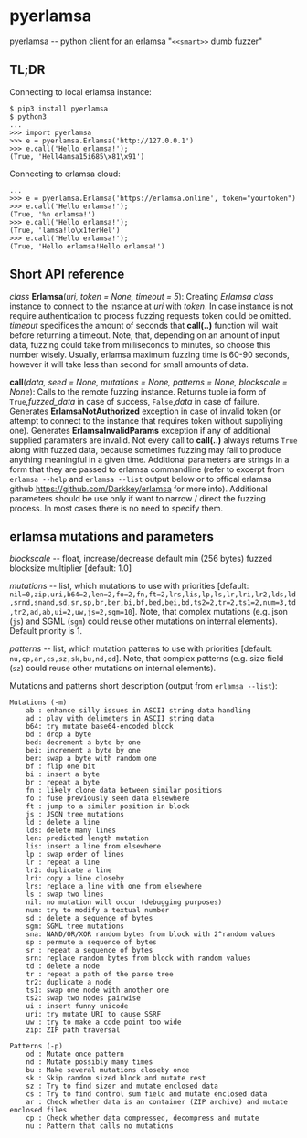 # pyerlamsa
pyerlamsa -- python client for an erlamsa "`<<smart>>` dumb fuzzer" 

## TL;DR

Connecting to local erlamsa instance:
```
$ pip3 install pyerlamsa
$ python3
...
>>> import pyerlamsa
>>> e = pyerlamsa.Erlamsa('http://127.0.0.1')
>>> e.call('Hello erlamsa!');
(True, 'Hell4amsa15i685\x81\x91')
```

Connecting to erlamsa cloud:
```
...
>>> e = pyerlamsa.Erlamsa('https://erlamsa.online', token="yourtoken")
>>> e.call('Hello erlamsa!');
(True, '%n erlamsa!')
>>> e.call('Hello erlamsa!');
(True, 'lamsa!lo\x1ferHel')
>>> e.call('Hello erlamsa!');
(True, 'Hello erlamsa!Hello erlamsa!')
```

## Short API reference

*class* **Erlamsa**(*uri, token = None, timeout = 5*): Creating *Erlamsa class* instance to connect to the instance at *uri* with *token*. In case instance is not require authentication to process fuzzing requests token could be omitted. *timeout* specifices the amount of seconds that **call(..)** function will wait before returning a timeout. Note, that, depending on an amount of input data, fuzzing could take from milliseconds to minutes, so choose this number wisely. Usually, erlamsa maximum fuzzing time is 60-90 seconds, however it will take less than second for small amounts of data.

**call**(*data, seed = None, mutations = None, patterns = None, blockscale = None*): Calls to the remote fuzzing instance. Returns tuple ia form of `True`,*fuzzed_data* in case of success, `False`,*data* in case of failure. Generates **ErlamsaNotAuthorized** exception in case of invalid token (or attempt to connect to the instance that requires token without suppliying one). Generates **ErlamsaInvalidParams** exception if any of additional supplied paramaters are invalid. Not every call to **call(..)** always returns `True` along with fuzzed data, because sometimes fuzzing may fail to produce anything meaningful in a given time. Additional parameters are strings in a form that they are passed to erlamsa commandline (refer to excerpt from `erlamsa --help` and `erlamsa --list` output below or to offical erlamsa github https://github.com/Darkkey/erlamsa for more info). Additional parameters should be use only if want to narrow / direct the fuzzing process. In most cases there is no need to specify them.

## erlamsa mutations and parameters

*blockscale* -- float, increase/decrease default min (256 bytes) fuzzed blocksize multiplier [default: 1.0]

*mutations* -- list, which mutations to use with priorities [default:                      `nil=0,zip,uri,b64=2,len=2,fo=2,fn,ft=2,lrs,lis,lp,ls,lr,lri,lr2,lds,ld,srnd,snand,sd,sr,sp,br,ber,bi,bf,bed,bei,bd,ts2=2,tr=2,ts1=2,num=3,td,tr2,ad,ab,ui=2,uw,js=2,sgm=10`]. Note, that complex mutations (e.g. json (`js`) and SGML (`sgm`) could reuse other mutations on internal elements). Default priority is 1.

*patterns*  -- list, which mutation patterns to use with priorities [default:                  `nu,cp,ar,cs,sz,sk,bu,nd,od`]. Note, that complex patterns (e.g. size field (`sz`) could reuse other mutations on internal elements).

Mutations and patterns short description (output from `erlamsa --list`):
```
Mutations (-m)
    ab : enhance silly issues in ASCII string data handling
    ad : play with delimeters in ASCII string data
    b64: try mutate base64-encoded block
    bd : drop a byte
    bed: decrement a byte by one
    bei: increment a byte by one
    ber: swap a byte with random one
    bf : flip one bit
    bi : insert a byte
    br : repeat a byte
    fn : likely clone data between similar positions
    fo : fuse previously seen data elsewhere
    ft : jump to a similar position in block
    js : JSON tree mutations
    ld : delete a line
    lds: delete many lines
    len: predicted length mutation
    lis: insert a line from elsewhere
    lp : swap order of lines
    lr : repeat a line
    lr2: duplicate a line
    lri: copy a line closeby
    lrs: replace a line with one from elsewhere
    ls : swap two lines
    nil: no mutation will occur (debugging purposes)
    num: try to modify a textual number
    sd : delete a sequence of bytes
    sgm: SGML tree mutations
    sna: NAND/OR/XOR random bytes from block with 2^random values
    sp : permute a sequence of bytes
    sr : repeat a sequence of bytes
    srn: replace random bytes from block with random values
    td : delete a node
    tr : repeat a path of the parse tree
    tr2: duplicate a node
    ts1: swap one node with another one
    ts2: swap two nodes pairwise
    ui : insert funny unicode
    uri: try mutate URI to cause SSRF
    uw : try to make a code point too wide
    zip: ZIP path traversal

Patterns (-p)
    od : Mutate once pattern
    nd : Mutate possibly many times
    bu : Make several mutations closeby once
    sk : Skip random sized block and mutate rest
    sz : Try to find sizer and mutate enclosed data
    cs : Try to find control sum field and mutate enclosed data
    ar : Check whether data is an container (ZIP archive) and mutate enclosed files
    cp : Check whether data compressed, decompress and mutate
    nu : Pattern that calls no mutations
```